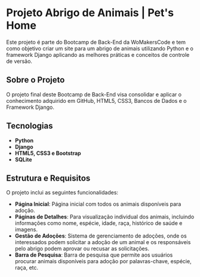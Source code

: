 # Projeto Abrigo de Animais | Pet's Home

Este projeto é parte do Bootcamp de Back-End da WoMakersCode e tem como objetivo criar um site para um abrigo de animais utilizando Python e o framework Django aplicando as melhores práticas e conceitos de controle de versão.

## Sobre o Projeto

O projeto final deste Bootcamp de Back-End visa consolidar e aplicar o conhecimento adquirido em GitHub, HTML5, CSS3, Bancos de Dados e o Framework Django.  

## Tecnologias

- **Python**
- **Django**
- **HTML5, CSS3 e Bootstrap**
- **SQLite**


## Estrutura e Requisitos

O projeto inclui as seguintes funcionalidades:

- **Página Inicial**: Página inicial com todos os animais disponíveis para adoção.
- **Páginas de Detalhes**: Para visualização individual dos animais, incluindo informações como nome, espécie, idade, raça, histórico de saúde e imagens.
- **Gestão de Adoções**: Sistema de gerenciamento de adoções, onde os interessados podem solicitar a adoção de um animal e os responsáveis pelo abrigo podem aprovar ou recusar as solicitações.
- **Barra de Pesquisa**: Barra de pesquisa que permite aos usuários procurar animais disponíveis para adoção por palavras-chave, espécie, raça, etc.


